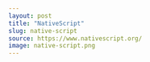 ```yaml
---
layout: post
title: "NativeScript"
slug: native-script
source: https://www.nativescript.org/
image: native-script.png
---
```

